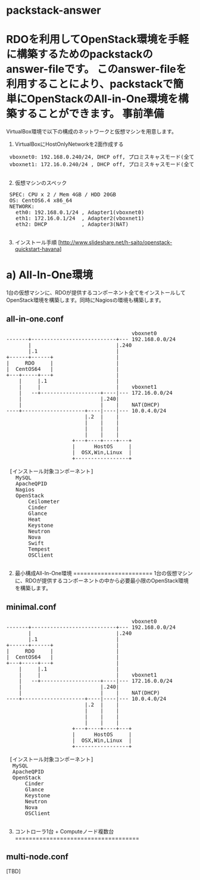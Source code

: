 packstack-answer
================

RDOを利用してOpenStack環境を手軽に構築するためのpackstackのanswer-fileです。
このanswer-fileを利用することにより、packstackで簡単にOpenStackのAll-in-One環境を構築することができます。
事前準備
=======
VirtualBox環境で以下の構成のネットワークと仮想マシンを用意します。

1. VirtualBoxにHostOnlyNetworkを2面作成する
 <pre>
 vboxnet0: 192.168.0.240/24, DHCP off, プロミスキャスモード(全て許可)
 vboxnet1: 172.16.0.240/24 , DHCP off, プロミスキャスモード(全て許可)
 </pre>
2. 仮想マシンのスペック
 <pre>
 SPEC: CPU x 2 / Mem 4GB / HDD 20GB
 OS: CentOS6.4 x86_64
 NETWORK:
   eth0: 192.168.0.1/24 , Adapter1(vboxnet0)
   eth1: 172.16.0.1/24  , Adapter2(vboxnet1)
   eth2: DHCP           , Adapter3(NAT)
 </pre>
3. インストール手順 [http://www.slideshare.net/h-saito/openstack-quickstart-havana]

a) All-In-One環境
=========================
1台の仮想マシンに、RDOが提供するコンポーネント全てをインストールしてOpenStack環境を構築します。同時にNagiosの環境も構築します。

all-in-one.conf
---------------
 <pre>
                                        vboxnet0
-------+---------------------------+--- 192.168.0.0/24
       |                           |.240
       |.1                         |
+------+------+                    |
|     RDO     |                    |
|  CentOS64   |                    |
+---+-----+---+                    |
    |     |.1                      |
    |     |                        |    vboxnet1
    |   --+-------------------+----|--- 172.16.0.0/24
    |                         |.240|
    |                         |    |    NAT(DHCP)
----+--------------------+----|----|--- 10.0.4.0/24
                         |.2  |    |
                         |    |    |
                         |    |    |
                         |    |    |
                     +---+----+----+---+
                     |      HostOS     |
                     |  OSX,Win,Linux  |
                     +-----------------+

 [インストール対象コンポーネント]
   MySQL
   ApacheQPID
   Nagios
   OpenStack
       Ceilometer
       Cinder
       Glance
       Heat
       Keystone
       Neutron
       Nova
       Swift
       Tempest
       OSClient
 </pre>
 
2) 最小構成All-In-One環境
=======================
1台の仮想マシンに、RDOが提供するコンポーネントの中から必要最小限のOpenStack環境を構築します。

minimal.conf
------------
 <pre>
                                        vboxnet0
-------+---------------------------+--- 192.168.0.0/24
       |                           |.240
       |.1                         |
+------+------+                    |
|     RDO     |                    |
|  CentOS64   |                    |
+---+-----+---+                    |
    |     |.1                      |
    |     |                        |    vboxnet1
    |   --+-------------------+----|--- 172.16.0.0/24
    |                         |.240|
    |                         |    |    NAT(DHCP)
----+--------------------+----|----|--- 10.0.4.0/24
                         |.2  |    |
                         |    |    |
                         |    |    |
                         |    |    |
                     +---+----+----+---+
                     |      HostOS     |
                     |  OSX,Win,Linux  |
                     +-----------------+

 [インストール対象コンポーネント]
  MySQL
  ApacheQPID
  OpenStack
      Cinder
      Glance
      Keystone
      Neutron
      Nova
      OSClient
 </pre>

3) コントローラ1台 + Computeノード複数台
====================================

multi-node.conf
---------------

[TBD]
